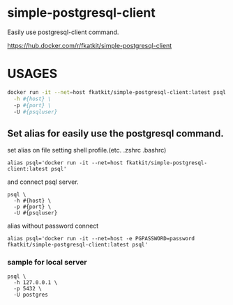 # simple-postgresql-client

Easily use postgresql-client command.

https://hub.docker.com/r/fkatkit/simple-postgresql-client

# USAGES

```bash
docker run -it --net=host fkatkit/simple-postgresql-client:latest psql \
  -h #{host} \
  -p #{port} \
  -U #{psqluser}
```

## Set alias for easily use the postgresql command.

set alias on file setting shell profile.(etc. .zshrc .bashrc)

```
alias psql='docker run -it --net=host fkatkit/simple-postgresql-client:latest psql'
```

and connect psql server.

```
psql \
  -h #{host} \
  -p #{port} \
  -U #{psqluser}
```

alias without password connect

```
alias psql='docker run -it --net=host -e PGPASSWORD=password fkatkit/simple-postgresql-client:latest psql'
```

### sample for local server

```
psql \
  -h 127.0.0.1 \
  -p 5432 \
  -U postgres
```
